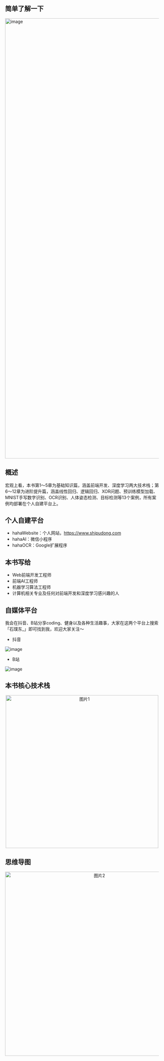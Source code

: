 ## 简单了解一下
<img width="1439" alt="image" src="https://user-images.githubusercontent.com/41555864/163768446-e2b1eb7d-3794-47de-a82e-79a8a9cdbbba.png">

## 概述
宏观上看，本书第1～5章为基础知识篇，涵盖前端开发、深度学习两大技术栈；第6～12章为进阶提升篇，涵盖线性回归、逻辑回归、XOR问题、预训练模型加载、MNIST手写数字识别、OCR识别、人体姿态检测、目标检测等13个案例，所有案例均部署在个人自建平台上。

## 个人自建平台
+ hahaWebsite：个人网站，https://www.shipudong.com
+ hahaAI：微信小程序
+ hahaOCR：Google扩展程序

## 本书写给
+ Web前端开发工程师
+ 前端AI工程师
+ 机器学习算法工程师
+ 计算机相关专业及任何对前端开发和深度学习感兴趣的人

## 自媒体平台
我会在抖音、B站分享coding、健身以及各种生活趣事，大家在这两个平台上搜索「石璞东_」即可找到我，欢迎大家关注～
+ 抖音

![image](https://user-images.githubusercontent.com/41555864/155911391-70f68b1f-1f2a-4a93-adb0-eea8f010233f.png)

+ B站

![image](https://user-images.githubusercontent.com/41555864/155911547-31ea28d7-5edd-4fcb-a2bf-2f120998f99a.png)


## 本书核心技术栈
<div align="center">
  <img width="500" alt="图片1" src="https://user-images.githubusercontent.com/41555864/155910572-fcca3a22-6e75-41ee-a9b5-51b96fe068e0.png">
</div>

## 思维导图
<div align="center">
  <img width="602" alt="图片2" src="https://user-images.githubusercontent.com/41555864/155910612-b5d68fde-e117-413d-bc1e-038450764465.png">
</div>
